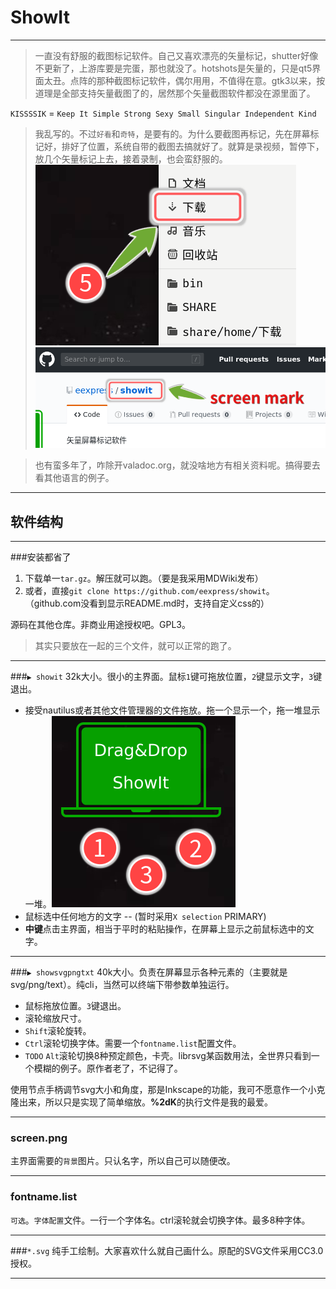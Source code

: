 # ShowIt
---
> 一直没有舒服的截图标记软件。自己又喜欢漂亮的矢量标记，shutter好像不更新了，上游库要是完蛋，那也就没了。hotshots是矢量的，只是qt5界面太丑。点阵的那种截图标记软件，偶尔用用，不值得在意。gtk3以来，按道理是全部支持矢量截图了的，居然那个矢量截图软件都没在源里面了。

`KISSSSIK` = `Keep It Simple Strong Sexy Small Singular Independent Kind`

> 我乱写的。不过`好看`和`奇特`，是要有的。为什么要截图再标记，先在屏幕标记好，排好了位置，系统自带的截图去搞就好了。就算是录视频，暂停下，放几个矢量标记上去，接着录制，也会蛮舒服的。
![演示](shot1.png)
![演示](shot2.png)

>也有蛮多年了，咋除开valadoc.org，就没啥地方有相关资料呢。搞得要去看其他语言的例子。

---

## 软件结构
---
###安装都省了
1. 下载单一`tar.gz`。解压就可以跑。（要是我采用MDWiki发布）
1. 或者，直接`git clone https://github.com/eexpress/showit`。（github.com没看到显示README.md时，支持自定义css的）

源码在其他仓库。非商业用途授权吧。GPL3。

>其实只要放在一起的三个文件，就可以正常的跑了。

---

###`▶ showit`
32k大小。很小的主界面。鼠标`1`键可拖放位置，`2`键显示文字，`3`键退出。

* 接受nautilus或者其他文件管理器的文件拖放。拖一个显示一个，拖一堆显示一堆。![演示](shot0.png)
* 鼠标选中任何地方的文字 -- (暂时采用`X selection` PRIMARY)
* **中键**点击主界面，相当于平时的粘贴操作，在屏幕上显示之前鼠标选中的文字。


---
###`▶ showsvgpngtxt`
40k大小。负责在屏幕显示各种元素的（主要就是svg/png/text）。纯cli，当然可以终端下带参数单独运行。

* 鼠标拖放位置。`3`键退出。
* 滚轮缩放尺寸。
* `Shift`滚轮旋转。
* `Ctrl`滚轮切换字体。需要一个`fontname.list`配置文件。
* `TODO` `Alt`滚轮切换8种预定颜色，卡壳。librsvg某函数用法，全世界只看到一个模糊的例子。原作者老了，不记得了。

使用节点手柄调节svg大小和角度，那是Inkscape的功能，我可不愿意作一个小克隆出来，所以只是实现了简单缩放。**%2dK**的执行文件是我的最爱。

---
### screen.png
主界面需要的`背景`图片。只认名字，所以自己可以随便改。

---
### fontname.list
`可选`。`字体配置`文件。一行一个字体名。ctrl滚轮就会切换字体。最多8种字体。

---

###`*.svg`
纯手工绘制。大家喜欢什么就自己画什么。原配的SVG文件采用CC3.0授权。

---
